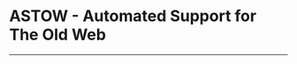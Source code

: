 # ASTOW - Automated Support for The Old Web
----------------------------------------------------------------------------------

